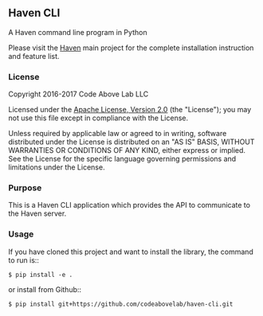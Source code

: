 ## Haven CLI

A Haven command line program in Python

Please visit the [Haven](https://github.com/codeabovelab/haven-platform/blob/master/README.md) main project for the complete installation instruction and feature list.

### License
Copyright 2016-2017 Code Above Lab LLC

Licensed under the [Apache License, Version 2.0](http://www.apache.org/licenses/LICENSE-2.0) (the "License");
you may not use this file except in compliance with the License.

Unless required by applicable law or agreed to in writing, software
distributed under the License is distributed on an "AS IS" BASIS,
WITHOUT WARRANTIES OR CONDITIONS OF ANY KIND, either express or implied.
See the License for the specific language governing permissions and
limitations under the License.

### Purpose

This is a Haven CLI application which provides the API to communicate to the Haven server.

### Usage

If you have cloned this project and want to install the library, the command to run is::

    $ pip install -e .

or install from Github::

    $ pip install git+https://github.com/codeabovelab/haven-cli.git


